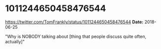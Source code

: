 # 1011244650458476544
https://twitter.com/TomFrankly/status/1011244650458476544
**Date:** 2018-06-25

"Why is NOBODY talking about [thing that people discuss quite often, actually]"
